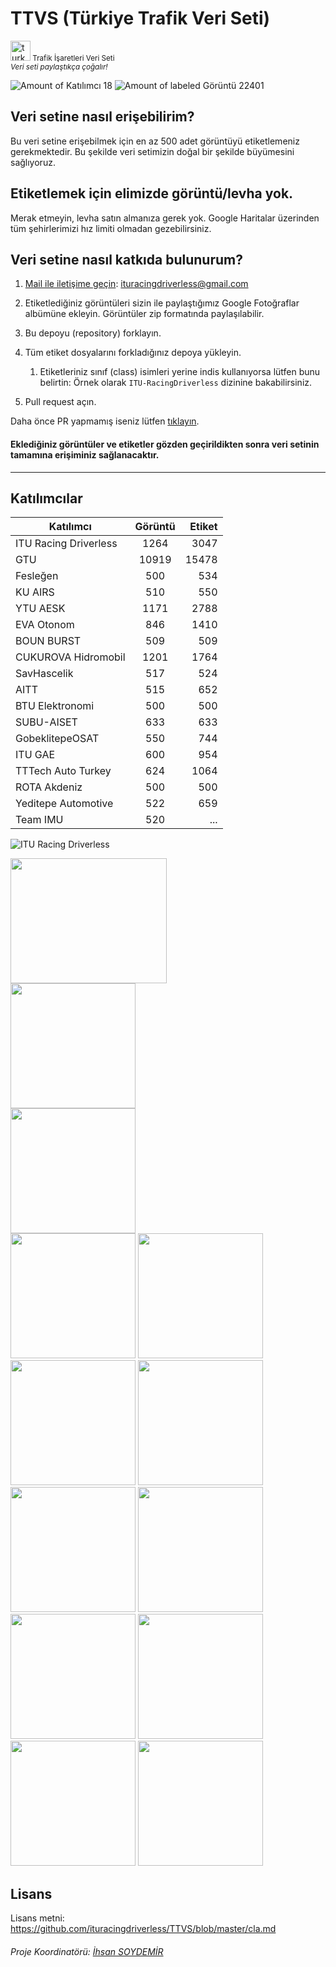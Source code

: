# TTVS (Türkiye Trafik Veri Seti)
<a href="https://imgbb.com/"><img src="https://cdn.webshopapp.com/shops/94414/files/54949672/turkey-flag-icon-free-download.jpg" alt="turkey-flag-icon-32" border="0" height=32 ></a><small> Trafik İşaretleri Veri Seti </small> <br>
<sub> <i> Veri seti paylaştıkça çoğalır! </i></sub>

![Amount of Katılımcı 18](https://img.shields.io/badge/Katılımcı-18-green.svg)
![Amount of labeled Görüntü 22401](https://img.shields.io/badge/Görüntü-22401-blue.svg)

## Veri setine nasıl erişebilirim?
Bu veri setine erişebilmek için en az 500 adet görüntüyü etiketlemeniz gerekmektedir. Bu şekilde veri setimizin doğal bir şekilde büyümesini sağlıyoruz.

## Etiketlemek için elimizde görüntü/levha yok.
Merak etmeyin, levha satın almanıza gerek yok. Google Haritalar üzerinden tüm şehirlerimizi hız limiti olmadan gezebilirsiniz.


## Veri setine nasıl katkıda bulunurum?

1. [Mail ile iletişime geçin](mailto:ituracingdriverless@gmail.com): ituracingdriverless@gmail.com
1. Etiketlediğiniz görüntüleri sizin ile paylaştığımız Google Fotoğraflar albümüne ekleyin. Görüntüler zip formatında paylaşılabilir.
1. Bu depoyu (repository) forklayın. 
1. Tüm etiket dosyalarını forkladığınız depoya yükleyin.
    1. Etiketleriniz sınıf (class) isimleri yerine indis kullanıyorsa lütfen bunu belirtin: Örnek olarak `ITU-RacingDriverless` dizinine bakabilirsiniz.
    
1. Pull request açın. 

Daha önce PR yapmamış iseniz lütfen [tıklayın](https://youtu.be/N_qEmSRsFlI).
<h4>Eklediğiniz görüntüler ve etiketler gözden geçirildikten sonra <b>veri setinin tamamına</b> erişiminiz sağlanacaktır.</h4>

--------------------------------

## Katılımcılar


| Katılımcı     | Görüntü       | Etiket |
| -------------          |:-------------:| -----: |
| ITU Racing Driverless    | 1264          | 3047   |[url=https://hizliresim.com/Kq0T6y][img]https://i.hizliresim.com/Kq0T6y.png[/img][/url]
| GTU           | 10919          | 15478    |
| Fesleğen           | 500          | 534    |
| KU AIRS | 510 | 550 |
| YTU AESK | 1171 | 2788 |
| EVA Otonom | 846 | 1410 | 
| BOUN BURST | 509 | 509 |
| CUKUROVA Hidromobil | 1201 | 1764 |
| SavHascelik | 517 | 524 |
| AITT | 515 | 652 |
| BTU Elektronomi | 500 | 500|
| SUBU-AISET | 633 | 633 |
| GobeklitepeOSAT | 550 | 744 |
| ITU GAE | 600 | 954 |
| TTTech Auto Turkey | 624 | 1064 |
| ROTA Akdeniz | 500 | 500
| Yeditepe Automotive | 522 | 659 |
| Team IMU | 520 | ... |

![ITU Racing Driverless](https://avatars0.githubusercontent.com/u/60224556?s=200&v=4 "ITU Racing Driverless")

<img src="https://img.techpowerup.org/200320/gtu-logo.png" width="250" height='200'>
<br>
<img src="https://img.techpowerup.org/200529/air.png" width="200" height='200'>
<br>
<img src="https://img.techpowerup.org/200529/feslegen.png" width="200" height='200'>
<br>
<img src="https://img.techpowerup.org/200814/download.png" width="200" height='200'>
<img src="https://img.techpowerup.org/200816/evalogo.png" width="200" height='200'>
<img src="https://img.techpowerup.org/201112/hydromobilelogotransparan.png" width="200" height='200'>
<img src="https://i.ibb.co/8Mnb2x0/aitt-logo.jpg" width="200" height='200'>
<img src="https://i.ibb.co/Hhf8C1j/1608217690955.jpg" width="200" height='200'>
<img src="https://i.ibb.co/YWWMKy8/gaelogo.jpg" width="200" height='200'>
<img src="https://i.ibb.co/D8N83ZL/tttech-auto-s.jpg" width="200" height='200'>
<img src="https://i.ibb.co/Vxy2nJX/osat-gobeklitepe.jpg" width="200" height='200'>
<img src="https://i.ibb.co/Njs6byX/rota.jpg" width="200" height='200'></a>
<img src="https://i.ibb.co/9HFjXcJ/team-imu.jpg" width="200" height='200'></a>


## Lisans
Lisans metni: https://github.com/ituracingdriverless/TTVS/blob/master/cla.md

###### Proje Koordinatörü: [İhsan SOYDEMİR](https://github.com/Isydmr)
